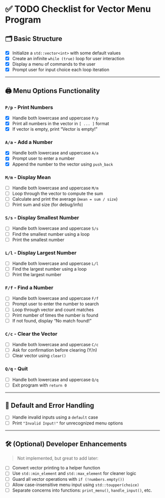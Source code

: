 # ✅ TODO Checklist for Vector Menu Program

## 🗂️ Basic Structure
- [x] Initialize a `std::vector<int>` with some default values
- [x] Create an infinite `while (true)` loop for user interaction
- [x] Display a menu of commands to the user
- [x] Prompt user for input choice each loop iteration

---

## 🖨️ Menu Options Functionality

### `P/p` - Print Numbers
- [x] Handle both lowercase and uppercase `P/p`
- [x] Print all numbers in the vector in `[ ... ]` format
- [x] If vector is empty, print “Vector is empty!”

### `A/a` - Add a Number
- [x] Handle both lowercase and uppercase `A/a`
- [x] Prompt user to enter a number
- [x] Append the number to the vector using `push_back`

### `M/m` - Display Mean
- [ ] Handle both lowercase and uppercase `M/m`
- [ ] Loop through the vector to compute the sum
- [ ] Calculate and print the average (`mean = sum / size`)
- [ ] Print sum and size (for debug/info)

### `S/s` - Display Smallest Number
- [ ] Handle both lowercase and uppercase `S/s`
- [ ] Find the smallest number using a loop
- [ ] Print the smallest number

### `L/l` - Display Largest Number
- [ ] Handle both lowercase and uppercase `L/l`
- [ ] Find the largest number using a loop
- [ ] Print the largest number

### `F/f` - Find a Number
- [ ] Handle both lowercase and uppercase `F/f`
- [ ] Prompt user to enter the number to search
- [ ] Loop through vector and count matches
- [ ] Print number of times the number is found
- [ ] If not found, display “No match found!”

### `C/c` - Clear the Vector
- [ ] Handle both lowercase and uppercase `C/c`
- [ ] Ask for confirmation before clearing (Y/n)
- [ ] Clear vector using `clear()`

### `Q/q` - Quit
- [ ] Handle both lowercase and uppercase `Q/q`
- [ ] Exit program with `return 0`

---

## 🧹 Default and Error Handling
- [ ] Handle invalid inputs using a `default` case
- [ ] Print `"Invalid Input!"` for unrecognized menu options

---

## 🛠️ (Optional) Developer Enhancements
> Not implemented, but great to add later:
- [ ] Convert vector printing to a helper function
- [ ] Use `std::min_element` and `std::max_element` for cleaner logic
- [ ] Guard all vector operations with `if (!numbers.empty())`
- [ ] Allow case-insensitive menu input using `std::toupper(choice)`
- [ ] Separate concerns into functions: `print_menu()`, `handle_input()`, etc.

